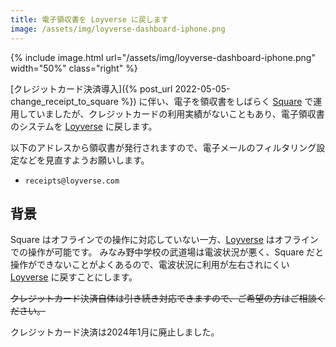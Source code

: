 ```yaml
---
title: 電子領収書を Loyverse に戻します
image: /assets/img/loyverse-dashboard-iphone.png
---
```

[Square]:https://squareup.com
[Loyverse]:https://loyverse.com/jp

{% include image.html url="/assets/img/loyverse-dashboard-iphone.png" width="50%" class="right" %}

[クレジットカード決済導入]({% post_url 2022-05-05-change_receipt_to_square %}) に伴い、電子を領収書をしばらく [Square] で運用していましたが、クレジットカードの利用実績がないこともあり、電子領収書のシステムを [Loyverse] に戻します。

以下のアドレスから領収書が発行されますので、電子メールのフィルタリング設定などを見直すようお願いします。

* `receipts@loyverse.com`

## 背景

Square はオフラインでの操作に対応していない一方、[Loyverse] はオフラインでの操作が可能です。
みなみ野中学校の武道場は電波状況が悪く、Square だと操作ができないことがよくあるので、電波状況に利用が左右されにくい [Loyverse] に戻すことにします。

~~クレジットカード決済自体は引き続き対応できますので、ご希望の方はご相談ください。~~
<div class="warning">クレジットカード決済は2024年1月に廃止しました。</div>
